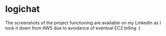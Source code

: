 # logichat
The screenshots of the project functioning are available on my LinkedIn as I took it down from AWS due to avoidance of eventual EC2 billing :)
